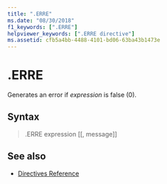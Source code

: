 ```yaml
---
title: ".ERRE"
ms.date: "08/30/2018"
f1_keywords: [".ERRE"]
helpviewer_keywords: [".ERRE directive"]
ms.assetid: cfb5a4bb-4488-4101-bd06-63ba43b1473e
---
```

# .ERRE

Generates an error if *expression* is false (0).

## Syntax

> .ERRE expression [[, message]]

## See also

- [Directives Reference](../../assembler/masm/directives-reference.md)
